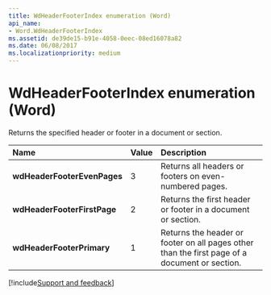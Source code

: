 ```yaml
---
title: WdHeaderFooterIndex enumeration (Word)
api_name:
- Word.WdHeaderFooterIndex
ms.assetid: de39de15-b91e-4058-0eec-08ed16078a82
ms.date: 06/08/2017
ms.localizationpriority: medium
---
```



# WdHeaderFooterIndex enumeration (Word)

Returns the specified header or footer in a document or section.



|Name|Value|Description|
|:-----|:-----|:-----|
| **wdHeaderFooterEvenPages**|3|Returns all headers or footers on even-numbered pages.|
| **wdHeaderFooterFirstPage**|2|Returns the first header or footer in a document or section.|
| **wdHeaderFooterPrimary**|1|Returns the header or footer on all pages other than the first page of a document or section.|

[!include[Support and feedback](~/includes/feedback-boilerplate.md)]